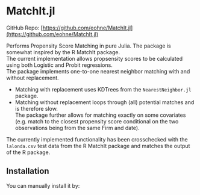 # MatchIt.jl
GitHub Repo: [https://github.com/eohne/MatchIt.jl](https://github.com/eohne/MatchIt.jl)

Performs Propensity Score Matching in pure Julia. The package is somewhat inspired by the R MatchIt package.  
The current implementation allows propsensity scores to be calculated using both Logistic and Probit regressions.  
The package implements one-to-one nearest neighbor matching with and without replacement.  
 - Matching with replacement uses KDTrees from the `NearestNeighbor.jl` package. 
 - Matching without replacement loops through (all) potential matches and is therefore slow.  
The package further allows for matching exactly on some covariates (e.g. match to the closest propensity score conditional on the two observations being from the same Firm and date).

The currently implemented functionality has been crosschecked with the `lalonda.csv` test data from the R MatchIt package and matches the output of the R package.  


## Installation

<!-- The package is NOT registered in the [`General`](https://github.com/JuliaRegistries/General) registry (yet). -->

You can manually install it by: 
